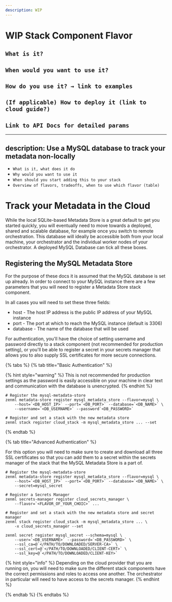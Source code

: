```yaml
---
description: WIP
---
```


# WIP Stack Component Flavor

## `What is it?`
## `When would you want to use it?`
## `How do you use it? → link to examples`
## `(If applicable) How to deploy it (link to cloud guide?)`
## `Link to API Docs for detailed params`

---
description: Use a MySQL database to track your metadata non-locally 
---

- `What is it, what does it do`
- `Why would you want to use it`
- `When should you start adding this to your stack`
- `Overview of flavors, tradeoffs, when to use which flavor (table)`

# Track your Metadata in the Cloud

While the local SQLite-based Metadata Store is a great default to get you 
started quickly, you will eventually need to move towards a deployed, shared 
and scalable database, for example once you switch to remote orchestration. 
This database will ideally be accessible both from your local machine, your 
orchestrator and the individual worker nodes of your orchestrator. 
A deployed MySQL Database can tick all these boxes. 

## Registering the MySQL Metadata Store

For the purpose of these docs it is assumed that the MySQL database is set up 
already. In order to connect to your MySQL instance there are a few parameters
that you will need to register a Metadata Store stack component.

In all cases you will need to set these three fields:

* host - The host IP address is the public IP address of your MySQL instance
* port - The port at which to reach the MySQL instance (default is 3306)
* database - The name of the database that will be used

For authentication, you'll have the choice of setting username and password 
directly to a stack component (not recommended for production setting), or 
you'll be able to register a secret in your secrets manager that allows you to 
also supply SSL certificates for more secure connections.

{% tabs %}
{% tab title="Basic Authentication" %}

{% hint style="warning" %}
This is not recommended for production settings as the password is easily 
accessible on your machine in clear text and communication with the database 
is unencrypted.
{% endhint %}

```shell
# Register the mysql-metadata-store
zenml metadata-store register mysql_metadata_store --flavor=mysql \ 
    --host=`<DB_HOST_IP>` --port=`<DB_PORT>` --database=`<DB_NAME>` \
    --username=`<DB_USERNAME>` --password`<DB_PASSWORD>`

# Register and set a stack with the new metadata store
zenml stack register cloud_stack -m mysql_metadata_store ... --set
```
{% endtab %}

{% tab title="Advanced Authentication" %}

For this option you will need to make sure to create and download all three
SSL certificates so that you can add them to a secret within the secrets 
manager of the stack that the MySQL Metadata Store is a part of.

```shell
# Register the mysql-metadata-store
zenml metadata-store register mysql_metadata_store --flavor=mysql \
    --host=`<DB_HOST_IP>` --port=`<DB_PORT>` --database=`<DB_NAME>` \
    --secret=mysql_secret

# Register a Secrets Manager
zenml secrets-manager register cloud_secrets_manager \
    --flavor=`<FLAVOR_OF_YOUR_CHOIC>` ...
    
# Register and set a stack with the new metadata store and secret manager
zenml stack register cloud_stack -m mysql_metadata_store ... \
    -x cloud_secrets_manager --set
    
zenml secret register mysql_secret --schema=mysql \ 
    --user=`<DB_USERNAME>` --password=`<DB_PASSWORD>` \
    --ssl_ca=@`</PATH/TO/DOWNLOADED/SERVER-CA>` \
    --ssl_cert=@`</PATH/TO/DOWNLOADED/CLIENT-CERT>` \
    --ssl_key=@`</PATH/TO/DOWNLOADED/CLIENT-KEY>`
```

{% hint style="info" %}
Depending on the cloud provider that you are running on, you will need to make 
sure the different stack components have the correct permissions and roles to 
access one another. The orchestrator in particular will need to have access to
the secrets manager.
{% endhint %}

{% endtab %}
{% endtabs %}

